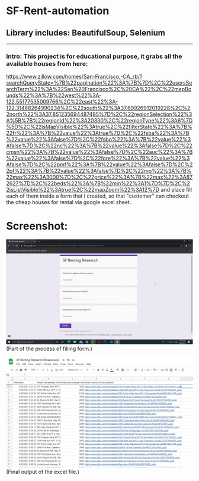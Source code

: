 # SF-Rent-automation
## Library includes: BeautifulSoup, Selenium

<hr>

### Intro: This project is for educational purpose, it grabs all the available houses from here: 
https://www.zillow.com/homes/San-Francisco,-CA_rb/?searchQueryState=%7B%22pagination%22%3A%7B%7D%2C%22usersSearchTerm%22%3A%22San%20Francisco%2C%20CA%22%2C%22mapBounds%22%3A%7B%22west%22%3A-122.55177535009766%2C%22east%22%3A-122.31488264990234%2C%22south%22%3A37.69926912019228%2C%22north%22%3A37.851235694487485%7D%2C%22regionSelection%22%3A%5B%7B%22regionId%22%3A20330%2C%22regionType%22%3A6%7D%5D%2C%22isMapVisible%22%3Atrue%2C%22filterState%22%3A%7B%22fr%22%3A%7B%22value%22%3Atrue%7D%2C%22fsba%22%3A%7B%22value%22%3Afalse%7D%2C%22fsbo%22%3A%7B%22value%22%3Afalse%7D%2C%22nc%22%3A%7B%22value%22%3Afalse%7D%2C%22cmsn%22%3A%7B%22value%22%3Afalse%7D%2C%22auc%22%3A%7B%22value%22%3Afalse%7D%2C%22fore%22%3A%7B%22value%22%3Afalse%7D%2C%22pmf%22%3A%7B%22value%22%3Afalse%7D%2C%22pf%22%3A%7B%22value%22%3Afalse%7D%2C%22mp%22%3A%7B%22max%22%3A3000%7D%2C%22price%22%3A%7B%22max%22%3A872627%7D%2C%22beds%22%3A%7B%22min%22%3A1%7D%7D%2C%22isListVisible%22%3Atrue%2C%22mapZoom%22%3A12%7D
and place fill each of them inside a form that I created, so that "customer" can checkout the cheap houses for rental via google excel sheet.

# Screenshot:
![alt_text](https://github.com/Phern17/SF-Rent-automation/blob/master/images/ezgif.com-gif-maker.gif)
(Part of the process of filling form.)

![alt_text](https://github.com/Phern17/SF-Rent-automation/blob/master/images/Screenshot%202021-04-30%20003236.jpg)
(Final output of the excel file.)
